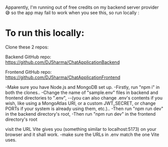 Apparently, I'm running out of free credits on my backend server provider 😅 so the app may fail to work when you see this, so run locally :

# To run this locally:

Clone these 2 repos:

Backend GitHub repo: https://github.com/DJ5harma/ChatApplicationBackend

Frontend GitHub repo: https://github.com/DJ5harma/ChatApplicationFrontend

-Make sure you have Node.js and MongoDB set up.
-Firstly, run "npm i" in both the clones..
-Change the name of "sample.env" files in backend and frontend directories to ".env", 
--(you can also change .env's contents if you wish, like using a MongoAtlas URI, or a custom JWT_SECRET, 
    or change PORTs if your system is already using them, etc.)..
-Then run "npm run dev" in the backend directory's root, 
-Then run "npm run dev" in the frontend directory's root

visit the URL Vite gives you (something similar to localhost:5173) on your browser and it shall work.
-make sure the URLs in .env match the one Vite uses.
